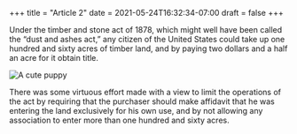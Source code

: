 +++
title = "Article 2"
date = 2021-05-24T16:32:34-07:00
draft = false
+++

Under the timber and stone act of 1878, which might well have been called the “dust and ashes act,” any citizen of the United States could take up one hundred and sixty acres of timber land, and by paying two dollars and a half an acre for it obtain title.

![A cute puppy](b.jpg)

There was some virtuous effort made with a view to limit the operations of the act by requiring that the purchaser should make affidavit that he was entering the land exclusively for his own use, and by not allowing any association to enter more than one hundred and sixty acres. 
